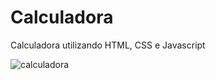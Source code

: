 # Calculadora
 Calculadora utilizando HTML, CSS e Javascript
 

![calculadora](https://user-images.githubusercontent.com/82395681/121543211-1f99df80-c9df-11eb-8922-da78a7a06755.png)
